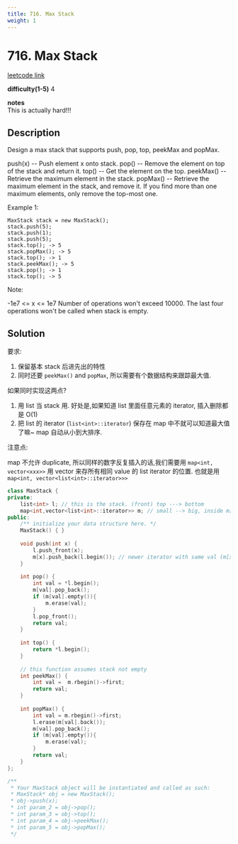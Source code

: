 ```yaml
---
title: 716. Max Stack
weight: 1
---
```

# 716. Max Stack
[leetcode link](https://leetcode.com/problems/max-stack/)

**difficulty(1-5)** 
4

**notes**   
This is actually hard!!!

## Description
Design a max stack that supports push, pop, top, peekMax and popMax.

push(x) -- Push element x onto stack.
pop() -- Remove the element on top of the stack and return it.
top() -- Get the element on the top.
peekMax() -- Retrieve the maximum element in the stack.
popMax() -- Retrieve the maximum element in the stack, and remove it. If you find more than one maximum elements, only remove the top-most one.

Example 1:
```
MaxStack stack = new MaxStack();
stack.push(5); 
stack.push(1);
stack.push(5);
stack.top(); -> 5
stack.popMax(); -> 5
stack.top(); -> 1
stack.peekMax(); -> 5
stack.pop(); -> 1
stack.top(); -> 5
```

Note:

-1e7 <= x <= 1e7
Number of operations won't exceed 10000.
The last four operations won't be called when stack is empty.

## Solution

要求:
1. 保留基本 stack 后进先出的特性
2. 同时还要 `peekMax()` and `popMax`, 所以需要有个数据结构来跟踪最大值. 

如果同时实现这两点? 
1. 用 list 当 stack 用. 好处是,如果知道 list 里面任意元素的 iterator, 插入删除都是 O(1)
2. 把 list 的 iterator (`list<int>::iterator`) 保存在 map 中不就可以知道最大值了嘛~ map 自动从小到大排序.

注意点:

map 不允许 duplicate, 所以同样的数字反复插入的话,我们需要用 `map<int, vector<xxx>>` 用 vector 来存所有相同 value
的 list iterator 的位置. 也就是用 `map<int, vector<list<int>::iterator>>>` 

```c++
class MaxStack {
private:
    list<int> l; // this is the stack. (front) top ---> bottom
    map<int,vector<list<int>::iterator>> m; // small --> big, inside m[val] newer ones are on back of vector
public:
    /** initialize your data structure here. */
    MaxStack() { }
    
    void push(int x) {
        l.push_front(x);
        m[x].push_back(l.begin()); // newer iterator with same val (m[x]) is put in back of vector
    }
    
    int pop() {
        int val = *l.begin();
        m[val].pop_back();
        if (m[val].empty()){
            m.erase(val);
        }
        l.pop_front();
        return val;
    }
    
    int top() {
        return *l.begin();
    }
    
    // this function assumes stack not empty
    int peekMax() {
        int val =  m.rbegin()->first;
        return val;
    }
    
    int popMax() {
        int val = m.rbegin()->first;
        l.erase(m[val].back());
        m[val].pop_back();
        if (m[val].empty()){
            m.erase(val);
        }
        return val;
    }
};

/**
 * Your MaxStack object will be instantiated and called as such:
 * MaxStack* obj = new MaxStack();
 * obj->push(x);
 * int param_2 = obj->pop();
 * int param_3 = obj->top();
 * int param_4 = obj->peekMax();
 * int param_5 = obj->popMax();
 */
```

